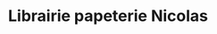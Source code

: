 ---
title: "Librairie papeterie Nicolas"
url: /langueux/librairie-papeterie-nicolas/
shop: Schreibwaren
---